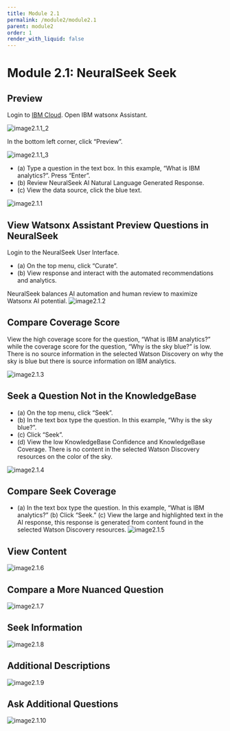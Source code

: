 ```yaml
---
title: Module 2.1
permalink: /module2/module2.1
parent: module2
order: 1
render_with_liquid: false
---
```


# Module 2.1: NeuralSeek Seek

## Preview
Login to [IBM Cloud](https://cloud.ibm.com/login?cm_sp=ibmdev-_-developer-_-trial&_gl=1*1odtrhw*_ga*NTM2NzU0MTk0LjE2OTY1MjE4NDQ.*_ga_FYECCCS21D*MTY5Njg2NzU0Ni41LjEuMTY5Njg2ODg5OS4wLjAuMA..). Open IBM watsonx Assistant. 

![image2.1.1_2](images/image2.1.1_2.PNG)

In the bottom left corner, click “Preview”. 

![image2.1.1_3](images/image2.1.1_3.png)

* (a) Type a question in the text box. In this example, “What is IBM analytics?”.
Press “Enter”. 
* (b) Review NeuralSeek AI Natural Language Generated Response.
* (c) View the data source, click the blue text.

![image2.1.1](images/image2.1.1.png)

## View Watsonx Assistant Preview Questions in NeuralSeek
Login to the NeuralSeek User Interface. 
* (a) On the top menu, click “Curate”.
* (b) View response and interact with the automated recommendations and analytics.

NeuralSeek balances AI automation and human review to maximize Watsonx AI potential.
![image2.1.2](images/image2.1.2.png)

## Compare Coverage Score
View the high coverage score for the question, “What is IBM analytics?” while the coverage score for the question, “Why is the sky blue?” is low. 
There is no source information in the selected Watson Discovery on why the sky is blue but there is source information on IBM analytics.

![image2.1.3](images/image2.1.3.png)

## Seek a Question Not in the KnowledgeBase
* (a) On the top menu, click “Seek”.
* (b) In the text box type the question. In this example, “Why is the sky blue?”.
* (c) Click “Seek”.
* (d) View the low KnowledgeBase Confidence and KnowledgeBase Coverage. There is no content in the selected Watson Discovery resources on the color of the sky.
  
![image2.1.4](images/image2.1.4.png)

## Compare Seek Coverage
* (a) In the text box type the question. In this example, “What is IBM analytics?” (b) Click “Seek.” (c) View the large and highlighted text in the AI response, this response is generated from content found in the selected Watson Discovery resources.
![image2.1.5](images/image2.1.5.png)
## View Content
![image2.1.6](images/image2.1.6.png)
## Compare a More Nuanced Question
![image2.1.7](images/image2.1.7.png)
## Seek Information
![image2.1.8](images/image2.1.8.png)
## Additional Descriptions
![image2.1.9](images/image2.1.9.png)
## Ask Additional Questions
![image2.1.10](images/image2.1.10.png)
